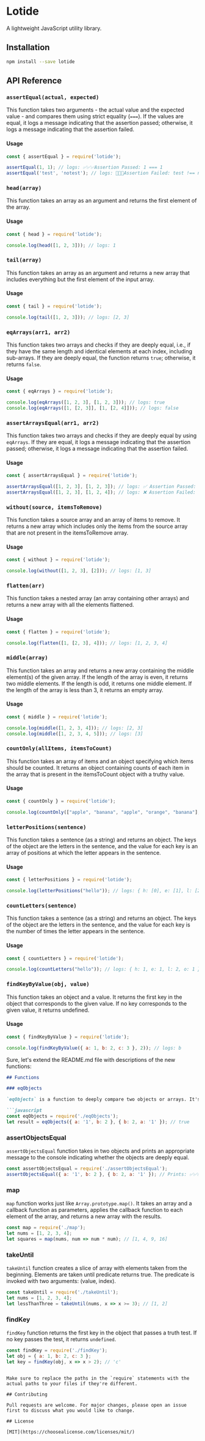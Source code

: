 # Lotide

A lightweight JavaScript utility library.

## Installation

```bash
npm install --save lotide
```

## API Reference

### `assertEqual(actual, expected)`

This function takes two arguments - the actual value and the expected value - and compares them using strict equality (`===`). If the values are equal, it logs a message indicating that the assertion passed; otherwise, it logs a message indicating that the assertion failed.

#### Usage

```javascript
const { assertEqual } = require('lotide');

assertEqual(1, 1); // logs: ✅✅✅Assertion Passed: 1 === 1
assertEqual('test', 'notest'); // logs: 🛑🛑🛑Assertion Failed: test !== notest
```

### `head(array)`

This function takes an array as an argument and returns the first element of the array.

#### Usage

```javascript
const { head } = require('lotide');

console.log(head([1, 2, 3])); // logs: 1
```

### `tail(array)`

This function takes an array as an argument and returns a new array that includes everything but the first element of the input array.

#### Usage

```javascript
const { tail } = require('lotide');

console.log(tail([1, 2, 3])); // logs: [2, 3]
```

### `eqArrays(arr1, arr2)`

This function takes two arrays and checks if they are deeply equal, i.e., if they have the same length and identical elements at each index, including sub-arrays. If they are deeply equal, the function returns `true`; otherwise, it returns `false`.

#### Usage

```javascript
const { eqArrays } = require('lotide');

console.log(eqArrays([1, 2, 3], [1, 2, 3])); // logs: true
console.log(eqArrays([1, [2, 3]], [1, [2, 4]])); // logs: false
```

### `assertArraysEqual(arr1, arr2)`

This function takes two arrays and checks if they are deeply equal by using `eqArrays`. If they are equal, it logs a message indicating that the assertion passed; otherwise, it logs a message indicating that the assertion failed.

#### Usage

```javascript
const { assertArraysEqual } = require('lotide');

assertArraysEqual([1, 2, 3], [1, 2, 3]); // logs: ✅ Assertion Passed: [1,2,3] === [1,2,3]
assertArraysEqual([1, 2, 3], [1, 2, 4]); // logs: ❌ Assertion Failed: [1,2,3] !== [1,2,4]
```
### `without(source, itemsToRemove)`

This function takes a source array and an array of items to remove. It returns a new array which includes only the items from the source array that are not present in the itemsToRemove array.

#### Usage

```javascript
const { without } = require('lotide');

console.log(without([1, 2, 3], [2])); // logs: [1, 3]
```

### `flatten(arr)`

This function takes a nested array (an array containing other arrays) and returns a new array with all the elements flattened.

#### Usage

```javascript
const { flatten } = require('lotide');

console.log(flatten([1, [2, 3], 4])); // logs: [1, 2, 3, 4]
```

### `middle(array)`

This function takes an array and returns a new array containing the middle element(s) of the given array. If the length of the array is even, it returns two middle elements. If the length is odd, it returns one middle element. If the length of the array is less than 3, it returns an empty array.

#### Usage

```javascript
const { middle } = require('lotide');

console.log(middle([1, 2, 3, 4])); // logs: [2, 3]
console.log(middle([1, 2, 3, 4, 5])); // logs: [3]
```

### `countOnly(allItems, itemsToCount)`

This function takes an array of items and an object specifying which items should be counted. It returns an object containing counts of each item in the array that is present in the itemsToCount object with a truthy value.

#### Usage

```javascript
const { countOnly } = require('lotide');

console.log(countOnly(["apple", "banana", "apple", "orange", "banana"], { "apple": true, "banana": false })); // logs: { "apple": 2 }
```

### `letterPositions(sentence)`

This function takes a sentence (as a string) and returns an object. The keys of the object are the letters in the sentence, and the value for each key is an array of positions at which the letter appears in the sentence. 

#### Usage

```javascript
const { letterPositions } = require('lotide');

console.log(letterPositions("hello")); // logs: { h: [0], e: [1], l: [2, 3], o: [4] }
```

### `countLetters(sentence)`

This function takes a sentence (as a string) and returns an object. The keys of the object are the letters in the sentence, and the value for each key is the number of times the letter appears in the sentence.

#### Usage

```javascript
const { countLetters } = require('lotide');

console.log(countLetters("hello")); // logs: { h: 1, e: 1, l: 2, o: 1 }
```

### `findKeyByValue(obj, value)`

This function takes an object and a value. It returns the first key in the object that corresponds to the given value. If no key corresponds to the given value, it returns undefined.

#### Usage

```javascript
const { findKeyByValue } = require('lotide');

console.log(findKeyByValue({ a: 1, b: 2, c: 3 }, 2)); // logs: b
```
Sure, let's extend the README.md file with descriptions of the new functions:

```markdown
## Functions

### eqObjects

`eqObjects` is a function to deeply compare two objects or arrays. It's useful for checking if two objects have the same keys and values.

```javascript
const eqObjects = require('./eqObjects');
let result = eqObjects({ a: '1', b: 2 }, { b: 2, a: '1' }); // true
```

### assertObjectsEqual

`assertObjectsEqual` function takes in two objects and prints an appropriate message to the console indicating whether the objects are deeply equal.

```javascript
const assertObjectsEqual = require('./assertObjectsEqual');
assertObjectsEqual({ a: '1', b: 2 }, { b: 2, a: '1' }); // Prints: ✅✅✅ Assertion Passed: { a: '1', b: 2 } === { b: 2, a: '1' }
```

### map

`map` function works just like `Array.prototype.map()`. It takes an array and a callback function as parameters, applies the callback function to each element of the array, and returns a new array with the results.

```javascript
const map = require('./map');
let nums = [1, 2, 3, 4];
let squares = map(nums, num => num * num); // [1, 4, 9, 16]
```

### takeUntil

`takeUntil` function creates a slice of array with elements taken from the beginning. Elements are taken until predicate returns true. The predicate is invoked with two arguments: (value, index).

```javascript
const takeUntil = require('./takeUntil');
let nums = [1, 2, 3, 4];
let lessThanThree = takeUntil(nums, x => x >= 3); // [1, 2]
```

### findKey

`findKey` function returns the first key in the object that passes a truth test. If no key passes the test, it returns `undefined`.

```javascript
const findKey = require('./findKey');
let obj = { a: 1, b: 2, c: 3 };
let key = findKey(obj, x => x > 2); // 'c'
```
```

Make sure to replace the paths in the `require` statements with the actual paths to your files if they're different.

## Contributing

Pull requests are welcome. For major changes, please open an issue first to discuss what you would like to change.

## License

[MIT](https://choosealicense.com/licenses/mit/)
